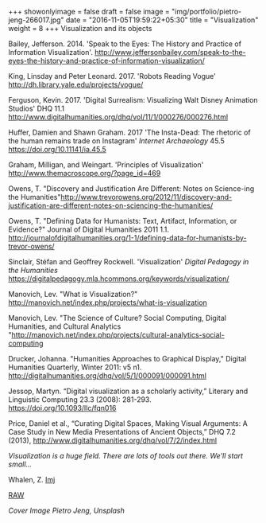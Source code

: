 +++
showonlyimage = false
draft = false
image = "img/portfolio/pietro-jeng-266017.jpg"
date = "2016-11-05T19:59:22+05:30"
title = "Visualization"
weight = 8
+++
Visualization and its objects
<!--more-->

Bailey, Jefferson. 2014. 'Speak to the Eyes: The History and Practice of Information Visualization'. <http://www.jeffersonbailey.com/speak-to-the-eyes-the-history-and-practice-of-information-visualization/>

King, Linsday and Peter Leonard. 2017. 'Robots Reading Vogue' <http://dh.library.yale.edu/projects/vogue/>

Ferguson, Kevin. 2017. 'Digital Surrealism: Visualizing Walt Disney Animation Studios' DHQ 11.1 <http://www.digitalhumanities.org/dhq/vol/11/1/000276/000276.html>

Huffer, Damien and Shawn Graham. 2017 'The Insta-Dead: The rhetoric of the human remains trade on Instagram' _Internet Archaeology_ 45.5 <https://doi.org/10.11141/ia.45.5>

Graham, Milligan, and Weingart. 'Principles of Visualization' <http://www.themacroscope.org/?page_id=469>

Owens, T. "Discovery and Justification Are Different: Notes on Science-ing the Humanities"http://www.trevorowens.org/2012/11/discovery-and-justification-are-different-notes-on-sciencing-the-humanities/

Owens, T. "Defining Data for Humanists: Text, Artifact, Information, or Evidence?" Journal of Digital Humanities 2011 1.1. http://journalofdigitalhumanities.org/1-1/defining-data-for-humanists-by-trevor-owens/

Sinclair, Stéfan and Geoffrey Rockwell. 'Visualization' _Digital Pedagogy in the Humanities_ <https://digitalpedagogy.mla.hcommons.org/keywords/visualization/>

Manovich, Lev. "What is Visualization?" <http://manovich.net/index.php/projects/what-is-visualization>

Manovich, Lev. "The Science of Culture? Social Computing, Digital Humanities, and Cultural Analytics "<http://manovich.net/index.php/projects/cultural-analytics-social-computing>

Drucker, Johanna. "Humanities Approaches to Graphical Display," Digital Humanities Quarterly, Winter 2011: v5 n1. <http://digitalhumanities.org/dhq/vol/5/1/000091/000091.html>

Jessop, Martyn. “Digital visualization as a scholarly activity,” Literary and Linguistic Computing 23.3 (2008): 281-293. <https://doi.org/10.1093/llc/fqn016>

Price, Daniel et al., “Curating Digital Spaces, Making Visual Arguments: A Case Study in New Media Presentations of Ancient Objects,” DHQ 7.2 (2013), <http://www.digitalhumanities.org/dhq/vol/7/2/index.html>

_Visualization is a huge field. There are lots of tools out there. We'll start small..._

Whalen, Z. [Imj](http://www.zachwhalen.net/pg/imj/)

[RAW](http://app.rawgraphs.io/)

_Cover Image Pietro Jeng, Unsplash_
